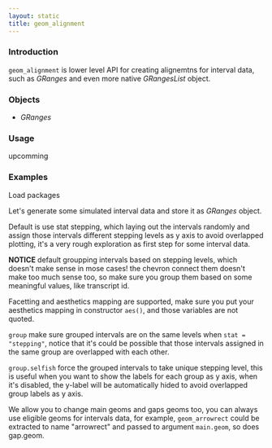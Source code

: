 ```yaml
---
layout: static
title: geom_alignment
---
```

<!--roptions dev='png', fig.width=8, fig.height=8, fig.path = "geom_alignment-" -->
<!--begin.rcode setup, message = FALSE, echo = FALSE, warning = FALSE
    render_jekyll()
#    opts_knit$set(upload.fun = function(file) 
#       imgur_upload(file, key = "7733c9b660907f0975935cc9ba657413"))
    opts_knit$set(base.url='http://tengfei.github.com/ggbio/geom/')
    dir.path <- "/home/tengfei/Codes/svnrepos/devel/ggbio/inst/examples/geom"
    fl<- file.path(dir.path, "geom_alignment.R")
    read_chunk(fl)
end.rcode-->

### Introduction
`geom_alignment` is lower level API for creating alignemtns for interval data,
such as *GRanges*  and even more native *GRangesList* object. 

### Objects
  * *GRanges*
  
### Usage
  upcomming
  
### Examples
Load packages
<!--begin.rcode load, message = FALSE, warning = FALSE
end.rcode-->

Let's generate some simulated interval data and store it as *GRanges* object.
<!--begin.rcode simul, message = FALSE, warning = FALSE
end.rcode-->


Default is use stat stepping, which laying out the intervals randomly and assign
those intervals different stepping levels as y axis to avoid overlapped
plotting, it's a very rough exploration as first step for some interval data.


**NOTICE** default groupping intervals based on stepping levels, which doesn't
  make sense in mose cases! the chevron connect them doesn't make too much sense
  too, so make sure you group them based on some meaningful values, like
  transcript id.

<!--begin.rcode default,  message = FALSE, warning = FALSE
end.rcode-->

Facetting and aesthetics mapping are supported, make sure you put your
aesthetics mapping in constructor `aes()`, and those variables are not quoted.

<!--begin.rcode facet_aes, message = FALSE, warning = FALSE
end.rcode-->


`group` make sure grouped intervals are on the same levels when `stat =
"stepping"`,  notice that it's could be possible that those
intervals assigned in the same group are overlapped with each other.

<!--begin.rcode stat:stepping, message = FALSE, warning = FALSE
end.rcode-->

`group.selfish` force the grouped intervals to take unique stepping level,
  this is useful when you want to show the labels for each group as y axis, when
  it's disabled, the y-label will be automatically hided to avoid overlapped
  group labels as y axis.

<!--begin.rcode group.selfish, message = FALSE, echo = FALSE, warning = FALSE
end.rcode-->

We allow you to change main geoms and gaps geoms too, you can always use
eligible geoms for intervals data, for example, `geom_arrowrect` could be
extracted to name "arrowrect" and passed to argument `main.geom`, so does
gap.geom.

<!--begin.rcode main_gap,message = FALSE, warning = FALSE
end.rcode-->



